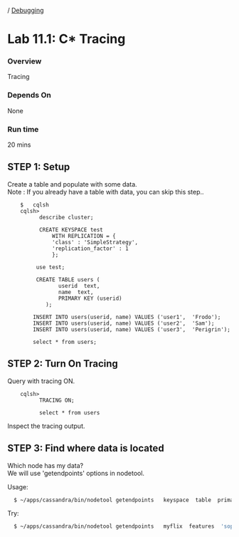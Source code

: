 <link rel='stylesheet' href='../assets/css/main.css'/>

 / [Debugging](README.md)

Lab 11.1: C* Tracing
====================

### Overview
Tracing

### Depends On
None

### Run time
20 mins


## STEP 1: Setup
Create a table and populate with some data.  
Note : If you already have a table with data, you can skip this step..
```
    $   cqlsh
    cqlsh>   
          describe cluster;

          CREATE KEYSPACE test
              WITH REPLICATION = {
              'class' : 'SimpleStrategy',
              'replication_factor' : 1
              };

         use test;

         CREATE TABLE users (
                userid  text,
                name  text,
                PRIMARY KEY (userid)
            );

        INSERT INTO users(userid, name) VALUES ('user1',  'Frodo');
        INSERT INTO users(userid, name) VALUES ('user2',  'Sam');
        INSERT INTO users(userid, name) VALUES ('user3',  'Perigrin');

        select * from users;
```

## STEP 2:  Turn On Tracing
Query with tracing ON.

```
    cqlsh>   
          TRACING ON;

          select * from users
```

Inspect the tracing output.


## STEP 3: Find where data is located
Which node has my data?  
We will use 'getendpoints' options in nodetool.

Usage:
```bash
  $ ~/apps/cassandra/bin/nodetool getendpoints   keyspace  table  primary_key
```

Try:
```bash
  $ ~/apps/cassandra/bin/nodetool getendpoints   myflix  features  'sopr'
```
